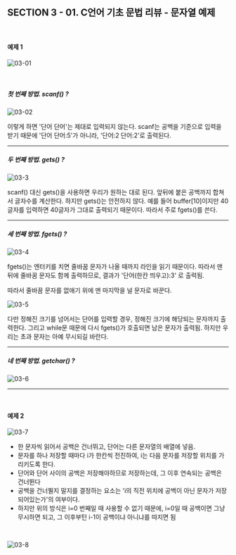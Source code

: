 ## SECTION 3 - 01. C언어 기초 문법 리뷰 - 문자열 예제

<br>

#### 예제 1

![03-01](https://user-images.githubusercontent.com/75867748/107797736-a1b22880-6d9e-11eb-8190-2033601ac7d9.png)

<br>

##### 첫 번째 방법. scanf() ?

![03-02](https://user-images.githubusercontent.com/75867748/107797738-a24abf00-6d9e-11eb-8c1b-5ada1f75ac7f.png)

이렇게 하면 '단어 단어'는 제대로 입력되지 않는다. scanf는 공백을 기준으로 입력을 받기 때문에 '단어 단어:5'가 아니라, '단어:2 단어:2'로 출력된다.

---

##### 두 번째 방법. gets() ?

![03-3](https://user-images.githubusercontent.com/75867748/107798737-e5f1f880-6d9f-11eb-9861-58b341be7a72.png)

scanf() 대신 gets()을 사용하면 우리가 원하는 대로 된다. 앞뒤에 붙은 공백까지 합쳐서 글자수를 계산한다. 하지만 gets()는 안전하지 않다. 예를 들어 buffer[10]이지만 40글자를 입력하면 40글자가 그대로 출력되기 때문이다. 따라서 주로 fgets()를 쓴다.

---

##### 세 번째 방법. fgets() ?

![03-4](https://user-images.githubusercontent.com/75867748/107798733-e38f9e80-6d9f-11eb-8acc-3f15c6468a12.png)

fgets()는 엔터키를 치면 줄바꿈 문자가 나올 때까지 라인을 읽기 때문이다. 따라서 맨 뒤에 줄바꿈 문자도 함께 출력하므로, 결과가 '단어(한칸 띄우고):3' 로 출력됨.

따라서 줄바꿈 문자를 없애기 위에 맨 마지막을 널 문자로 바꾼다.

![03-5](https://user-images.githubusercontent.com/75867748/107800120-bcd26780-6da1-11eb-9af9-b176c72d61c3.png)

다만 정해진 크기를 넘어서는 단어를 입력할 경우, 정해진 크기에 해당되는 문자까지 출력한다. 그리고 while문 때문에 다시 fgets()가 호출되면 남은 문자가 출력됨. 하지만 우리는 초과 문자는 아예 무시되길 바란다.

---

##### 네 번째 방법. getchar() ?

![03-6](https://user-images.githubusercontent.com/75867748/107801358-4df60e00-6da3-11eb-9b32-8d876aaf6bab.png)

---

<br>

#### 예제 2

![03-7](https://user-images.githubusercontent.com/75867748/107802293-7b8f8700-6da4-11eb-9560-11fa5f87875a.png)

- 한 문자씩 읽어서 공백은 건너뛰고, 단어는 다른 문자열의 배열에 넣음.
- 문자를 하나 저장할 때마다 i가 한칸씩 전진하여, i는 다음 문자를 저장할 위치를 가리키도록 한다.
- 단어와 단어 사이의 공백은 저장해야하므로 저장하는데, 그 이후 연속되는 공백은 건너뛴다
- 공백을 건너뛸지 말지를 결정하는 요소는 'i의 직전 위치에 공백이 아닌 문자가 저장되어있는가'의 여부이다.
- 하지만 위의 방식은 i=0 번째일 때 사용할 수 없기 때문에, i=0일 때 공백이면 그냥 무시하면 되고, 그 이후부턴 i-1이 공백이냐 아니냐를 따지면 됨

<br>

![03-8](https://user-images.githubusercontent.com/75867748/107803675-4126e980-6da6-11eb-8f48-0b92c2c07270.png)
